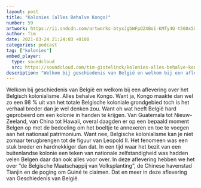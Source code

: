 ```yaml
---
layout: post
title: "Kolonies (alles Behalve Kongo)"
number: 59
artwork: https://i1.sndcdn.com/artworks-btyxJgbWFpQ2XBoi-KMfy4Q-t500x500.jpg
author: Tim
date: 2021-03-24 21:24:03 +0100
categories: podcast
tag: ["kolonies"]
embed_player:
  type: soundcloud
  src: https://soundcloud.com/tim-gistelinck/kolonies-alles-behalve-kongo
description: "Welkom bij geschiedenis van België en welkom bij een aflevering over het Belgisch kolonialisme."
---
```

Welkom bij geschiedenis van België en welkom bij een aflevering over het Belgisch kolonialisme. Alles behalve Kongo. Want ja, Kongo maakte dan wel zo een 98 % uit van het totale Belgische koloniale grondgebied toch is het verhaal breder dan je wel denken zou. Want oh wat heeft België hard geprobeerd om een kolonie in handen te krijgen. Van Guatemala tot Nieuw-Zeeland, van China tot Hawaii, overal daagden er op een bepaald moment Belgen op met de bedoeling om het boeltje te annexeren en toe te voegen aan het nationaal patrimonium. Want nee, Belgische kolonialisme kan je niet zomaar terugbrengen tot de figuur van Leopold II. Het fenomeen was een stuk breder en hardnekkiger dan dat. In een tijd waar het bezit van een buitenlandse kolonie een teken van nationale zelfstandigheid was hadden velen Belgen daar dan ook alles voor over. In deze aflevering hebben we het over “de Belgische Maatschappij van Volksplanting”, de Chinese havenstad Tianjin en de poging om Guiné te claimen. Dat en meer in deze aflevering van Geschiedenis van België.